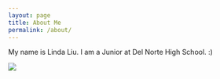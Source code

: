 ```yaml
---
layout: page
title: About Me
permalink: /about/
---
```


My name is Linda Liu. I am a Junior at Del Norte High School. :)


![](linda.jpg)
